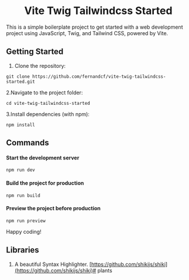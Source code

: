 <h1 align="center">Vite Twig Tailwindcss Started </h1>

This is a simple boilerplate project to get started with a web development project using JavaScript, Twig, and Tailwind CSS, powered by Vite.

## Getting Started ##

1. Clone the repository:
```
git clone https://github.com/fernandcf/vite-twig-tailwindcss-started.git
```

2.Navigate to the project folder:
```
cd vite-twig-tailwindcss-started
```

3.Install dependencies (with npm):
```
npm install
```


## Commands ##

#### Start the development server
```
npm run dev
```

#### Build the project for production
```
npm run build
```

#### Preview the project before production
```
npm run preview
```

Happy coding!

## Libraries
1. A beautiful Syntax Highlighter. [https://github.com/shikijs/shiki](https://github.com/shikijs/shiki)#   p l a n t s  
 